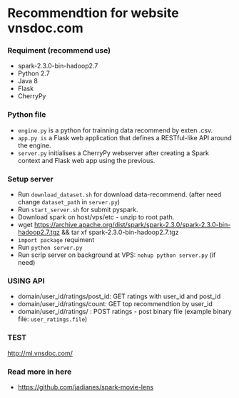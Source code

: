 
# Recommendtion for website vnsdoc.com

### Requiment (recommend use)
- spark-2.3.0-bin-hadoop2.7
- Python 2.7
- Java 8
- Flask
- CherryPy

### Python file
- `engine.py` is a python for trainning data recommend by exten .csv.
- `app.py is` a Flask web application that defines a RESTful-like API around the engine.
- `server.py` initialises a CherryPy webserver after creating a Spark context and Flask web app using the previous.

### Setup server
- Run `download_dataset.sh` for download data-recommend. (after need change `dataset_path` in `server.py`)
- Run `start_server.sh` for submit pyspark.
- Download spark on host/vps/etc - unzip to root path.
- wget https://archive.apache.org/dist/spark/spark-2.3.0/spark-2.3.0-bin-hadoop2.7.tgz && tar xf spark-2.3.0-bin-hadoop2.7.tgz
- `import package` requiment
- Run `python server.py`
- Run scrip server on background at VPS: `nohup python server.py` (if need)

### USING API
- domain/user_id/ratings/post_id: GET ratings with user_id and post_id
- domain/user_id/ratings/count: GET top recommendtion by user_id
- domain/user_id/ratings/ : POST ratings - post binary file (example binary file: `user_ratings.file`)

### TEST 
http://ml.vnsdoc.com/

### Read more in here 
- https://github.com/jadianes/spark-movie-lens
